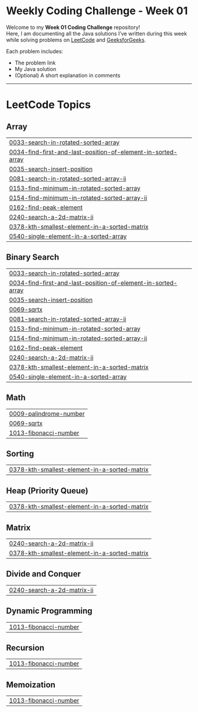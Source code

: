 # Weekly Coding Challenge - Week 01

Welcome to my **Week 01 Coding Challenge** repository!  
Here, I am documenting all the Java solutions I’ve written during this week while solving problems on [LeetCode](https://leetcode.com/) and [GeeksforGeeks](https://www.geeksforgeeks.org/).

Each problem includes:
- The problem link
- My Java solution
- (Optional) A short explanation in comments
---

<!---LeetCode Topics Start-->
# LeetCode Topics
## Array
|  |
| ------- |
| [0033-search-in-rotated-sorted-array](https://github.com/Kashif-Siddiqui-code/dsa-practice/tree/master/0033-search-in-rotated-sorted-array) |
| [0034-find-first-and-last-position-of-element-in-sorted-array](https://github.com/Kashif-Siddiqui-code/dsa-practice/tree/master/0034-find-first-and-last-position-of-element-in-sorted-array) |
| [0035-search-insert-position](https://github.com/Kashif-Siddiqui-code/dsa-practice/tree/master/0035-search-insert-position) |
| [0081-search-in-rotated-sorted-array-ii](https://github.com/Kashif-Siddiqui-code/dsa-practice/tree/master/0081-search-in-rotated-sorted-array-ii) |
| [0153-find-minimum-in-rotated-sorted-array](https://github.com/Kashif-Siddiqui-code/dsa-practice/tree/master/0153-find-minimum-in-rotated-sorted-array) |
| [0154-find-minimum-in-rotated-sorted-array-ii](https://github.com/Kashif-Siddiqui-code/dsa-practice/tree/master/0154-find-minimum-in-rotated-sorted-array-ii) |
| [0162-find-peak-element](https://github.com/Kashif-Siddiqui-code/dsa-practice/tree/master/0162-find-peak-element) |
| [0240-search-a-2d-matrix-ii](https://github.com/Kashif-Siddiqui-code/dsa-practice/tree/master/0240-search-a-2d-matrix-ii) |
| [0378-kth-smallest-element-in-a-sorted-matrix](https://github.com/Kashif-Siddiqui-code/dsa-practice/tree/master/0378-kth-smallest-element-in-a-sorted-matrix) |
| [0540-single-element-in-a-sorted-array](https://github.com/Kashif-Siddiqui-code/dsa-practice/tree/master/0540-single-element-in-a-sorted-array) |
## Binary Search
|  |
| ------- |
| [0033-search-in-rotated-sorted-array](https://github.com/Kashif-Siddiqui-code/dsa-practice/tree/master/0033-search-in-rotated-sorted-array) |
| [0034-find-first-and-last-position-of-element-in-sorted-array](https://github.com/Kashif-Siddiqui-code/dsa-practice/tree/master/0034-find-first-and-last-position-of-element-in-sorted-array) |
| [0035-search-insert-position](https://github.com/Kashif-Siddiqui-code/dsa-practice/tree/master/0035-search-insert-position) |
| [0069-sqrtx](https://github.com/Kashif-Siddiqui-code/dsa-practice/tree/master/0069-sqrtx) |
| [0081-search-in-rotated-sorted-array-ii](https://github.com/Kashif-Siddiqui-code/dsa-practice/tree/master/0081-search-in-rotated-sorted-array-ii) |
| [0153-find-minimum-in-rotated-sorted-array](https://github.com/Kashif-Siddiqui-code/dsa-practice/tree/master/0153-find-minimum-in-rotated-sorted-array) |
| [0154-find-minimum-in-rotated-sorted-array-ii](https://github.com/Kashif-Siddiqui-code/dsa-practice/tree/master/0154-find-minimum-in-rotated-sorted-array-ii) |
| [0162-find-peak-element](https://github.com/Kashif-Siddiqui-code/dsa-practice/tree/master/0162-find-peak-element) |
| [0240-search-a-2d-matrix-ii](https://github.com/Kashif-Siddiqui-code/dsa-practice/tree/master/0240-search-a-2d-matrix-ii) |
| [0378-kth-smallest-element-in-a-sorted-matrix](https://github.com/Kashif-Siddiqui-code/dsa-practice/tree/master/0378-kth-smallest-element-in-a-sorted-matrix) |
| [0540-single-element-in-a-sorted-array](https://github.com/Kashif-Siddiqui-code/dsa-practice/tree/master/0540-single-element-in-a-sorted-array) |
## Math
|  |
| ------- |
| [0009-palindrome-number](https://github.com/Kashif-Siddiqui-code/dsa-practice/tree/master/0009-palindrome-number) |
| [0069-sqrtx](https://github.com/Kashif-Siddiqui-code/dsa-practice/tree/master/0069-sqrtx) |
| [1013-fibonacci-number](https://github.com/Kashif-Siddiqui-code/dsa-practice/tree/master/1013-fibonacci-number) |
## Sorting
|  |
| ------- |
| [0378-kth-smallest-element-in-a-sorted-matrix](https://github.com/Kashif-Siddiqui-code/dsa-practice/tree/master/0378-kth-smallest-element-in-a-sorted-matrix) |
## Heap (Priority Queue)
|  |
| ------- |
| [0378-kth-smallest-element-in-a-sorted-matrix](https://github.com/Kashif-Siddiqui-code/dsa-practice/tree/master/0378-kth-smallest-element-in-a-sorted-matrix) |
## Matrix
|  |
| ------- |
| [0240-search-a-2d-matrix-ii](https://github.com/Kashif-Siddiqui-code/dsa-practice/tree/master/0240-search-a-2d-matrix-ii) |
| [0378-kth-smallest-element-in-a-sorted-matrix](https://github.com/Kashif-Siddiqui-code/dsa-practice/tree/master/0378-kth-smallest-element-in-a-sorted-matrix) |
## Divide and Conquer
|  |
| ------- |
| [0240-search-a-2d-matrix-ii](https://github.com/Kashif-Siddiqui-code/dsa-practice/tree/master/0240-search-a-2d-matrix-ii) |
## Dynamic Programming
|  |
| ------- |
| [1013-fibonacci-number](https://github.com/Kashif-Siddiqui-code/dsa-practice/tree/master/1013-fibonacci-number) |
## Recursion
|  |
| ------- |
| [1013-fibonacci-number](https://github.com/Kashif-Siddiqui-code/dsa-practice/tree/master/1013-fibonacci-number) |
## Memoization
|  |
| ------- |
| [1013-fibonacci-number](https://github.com/Kashif-Siddiqui-code/dsa-practice/tree/master/1013-fibonacci-number) |
<!---LeetCode Topics End-->